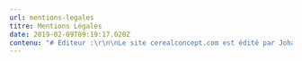 ```yaml
---
url: mentions-legales
titre: Mentions Légales
date: 2019-02-09T09:19:17.020Z
contenu: "# Editeur :\r\n\nLe site cerealconcept.com est édité par Johann Lesacher et Adrien Pierrin\r\n\nPrésidents & Directeurs de la publication: Johann Lesacher et Adrien Pierrin\r\n\nWebmaster : Johann Lesacher et Adrien Pierrin\r\n\n## \rSiège social\r\n\n**Johann Lesacher**\r\n\n46 boulevard des Minimes, 31200 Toulouse, France\r\n\nSIRET: 753 503 085 00049\r\n\n**Adrien Pierrin**\r\n\n15 rue des Pâquerettes, 31500 Toulouse, France\r\n\nSIRET: 788 957 405 00038\r\n\n# Hébergement :\r\n\nNetlify\r\n\n610 22nd Street\r\n\nSuite 315\r\n\nSan Francisco, CA 94107\r\n\nEtats-Unis d'Amérique\r\n\n# Créateur du site :\r\n\nCereal Concept - Johann Lesacher et Adrien Pierrin"
---
```


